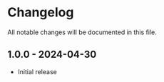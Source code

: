 # Changelog

All notable changes will be documented in this file.

## 1.0.0 - 2024-04-30

- Initial release
